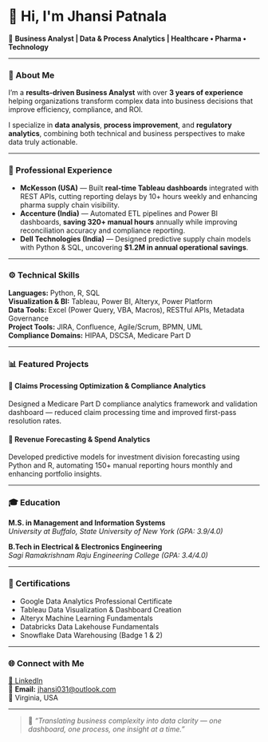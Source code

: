 # 👋 Hi, I'm **Jhansi Patnala**

🎯 **Business Analyst | Data & Process Analytics | Healthcare • Pharma • Technology**

---

### 🧠 About Me
I’m a **results-driven Business Analyst** with over **3 years of experience** helping organizations transform complex data into business decisions that improve efficiency, compliance, and ROI.

I specialize in **data analysis**, **process improvement**, and **regulatory analytics**, combining both technical and business perspectives to make data truly actionable.

---

### 💼 Professional Experience
- **McKesson (USA)** — Built **real-time Tableau dashboards** integrated with REST APIs, cutting reporting delays by 10+ hours weekly and enhancing pharma supply chain visibility.  
- **Accenture (India)** — Automated ETL pipelines and Power BI dashboards, **saving 320+ manual hours** annually while improving reconciliation accuracy and compliance reporting.  
- **Dell Technologies (India)** — Designed predictive supply chain models with Python & SQL, uncovering **$1.2M in annual operational savings**.

---

### ⚙️ Technical Skills
**Languages:** Python, R, SQL  
**Visualization & BI:** Tableau, Power BI, Alteryx, Power Platform  
**Data Tools:** Excel (Power Query, VBA, Macros), RESTful APIs, Metadata Governance  
**Project Tools:** JIRA, Confluence, Agile/Scrum, BPMN, UML  
**Compliance Domains:** HIPAA, DSCSA, Medicare Part D  

---

### 📊 Featured Projects
#### 🔹 Claims Processing Optimization & Compliance Analytics  
Designed a Medicare Part D compliance analytics framework and validation dashboard — reduced claim processing time and improved first-pass resolution rates.

#### 🔹 Revenue Forecasting & Spend Analytics  
Developed predictive models for investment division forecasting using Python and R, automating 150+ manual reporting hours monthly and enhancing portfolio insights.

---

### 🎓 Education
**M.S. in Management and Information Systems**  
*University at Buffalo, State University of New York (GPA: 3.9/4.0)*  

**B.Tech in Electrical & Electronics Engineering**  
*Sagi Ramakrishnam Raju Engineering College (GPA: 3.4/4.0)*  

---

### 🏅 Certifications
- Google Data Analytics Professional Certificate  
- Tableau Data Visualization & Dashboard Creation  
- Alteryx Machine Learning Fundamentals  
- Databricks Data Lakehouse Fundamentals  
- Snowflake Data Warehousing (Badge 1 & 2)

---

### 🌐 Connect with Me
[💼 LinkedIn](https://www.linkedin.com/in/jhansi-patnala/)  
📧 **Email:** jhansi031@outlook.com  
📍 Virginia, USA  

---

> 💬 *“Translating business complexity into data clarity — one dashboard, one process, one insight at a time.”*
